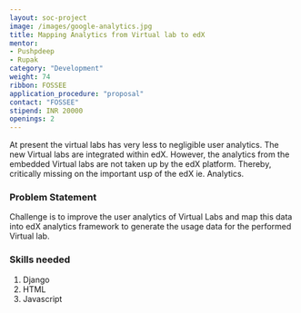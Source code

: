 ```yaml
---
layout: soc-project
image: /images/google-analytics.jpg 
title: Mapping Analytics from Virtual lab to edX
mentor: 
- Pushpdeep
- Rupak
category: "Development"
weight: 74
ribbon: FOSSEE
application_procedure: "proposal"
contact: "FOSSEE"
stipend: INR 20000
openings: 2
---
```


At present the virtual labs has very less to negligible user analytics. The new Virtual labs are integrated within edX. However, the analytics from the embedded Virtual labs are not taken up by the edX platform. Thereby, critically missing on the important usp of the edX ie. Analytics.

<!--break-->

### Problem Statement 
Challenge is to improve the user analytics of Virtual Labs and map this data into edX analytics framework to generate the usage data for the performed Virtual lab.

### Skills needed
1. Django 
2. HTML
3. Javascript